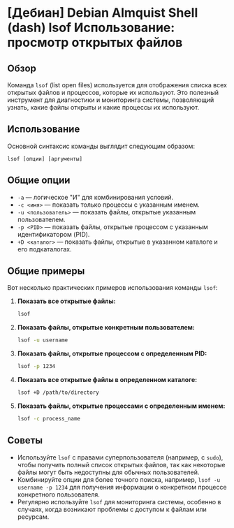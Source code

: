 # [Дебиан] Debian Almquist Shell (dash) lsof Использование: просмотр открытых файлов

## Обзор
Команда `lsof` (list open files) используется для отображения списка всех открытых файлов и процессов, которые их используют. Это полезный инструмент для диагностики и мониторинга системы, позволяющий узнать, какие файлы открыты и какие процессы их используют.

## Использование
Основной синтаксис команды выглядит следующим образом:

```
lsof [опции] [аргументы]
```

## Общие опции
- `-a` — логическое "И" для комбинирования условий.
- `-c <имя>` — показать только процессы с указанным именем.
- `-u <пользователь>` — показать файлы, открытые указанным пользователем.
- `-p <PID>` — показать файлы, открытые процессом с указанным идентификатором (PID).
- `+D <каталог>` — показать файлы, открытые в указанном каталоге и его подкаталогах.

## Общие примеры
Вот несколько практических примеров использования команды `lsof`:

1. **Показать все открытые файлы:**
   ```bash
   lsof
   ```

2. **Показать файлы, открытые конкретным пользователем:**
   ```bash
   lsof -u username
   ```

3. **Показать файлы, открытые процессом с определенным PID:**
   ```bash
   lsof -p 1234
   ```

4. **Показать все открытые файлы в определенном каталоге:**
   ```bash
   lsof +D /path/to/directory
   ```

5. **Показать файлы, открытые процессами с определенным именем:**
   ```bash
   lsof -c process_name
   ```

## Советы
- Используйте `lsof` с правами суперпользователя (например, с `sudo`), чтобы получить полный список открытых файлов, так как некоторые файлы могут быть недоступны для обычных пользователей.
- Комбинируйте опции для более точного поиска, например, `lsof -u username -p 1234` для получения информации о конкретном процессе конкретного пользователя.
- Регулярно используйте `lsof` для мониторинга системы, особенно в случаях, когда возникают проблемы с доступом к файлам или ресурсам.